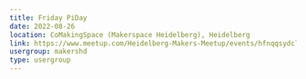 ```yaml
---
title: Friday PiDay
date: 2022-08-26
location: CoMakingSpace (Makerspace Heidelberg), Heidelberg
link: https://www.meetup.com/Heidelberg-Makers-Meetup/events/hfnqqsydclbjc/
usergroup: makershd
type: usergroup
---
```

